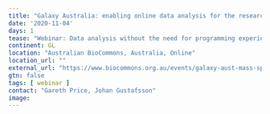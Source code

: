 ```yaml
---
title: "Galaxy Australia: enabling online data analysis for the research community"
date: '2020-11-04'
days: 1
tease: "Webinar: Data analysis without the need for programming experience"
continent: GL
location: "Australian BioCommons, Australia, Online"
location_url: ""
external_url: "https://www.biocommons.org.au/events/galaxy-aust-mass-spec"
gtn: false
tags: [ webinar ]
contact: "Gareth Price, Johan Gustafsson"
image: 
---
```

